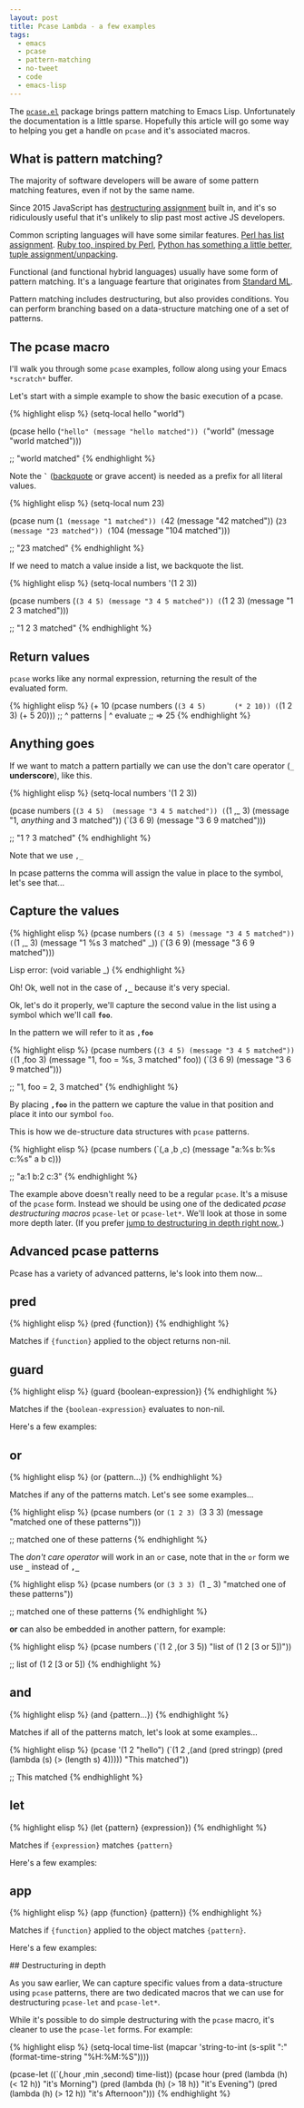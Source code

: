 ```yaml
---
layout: post
title: Pcase Lambda - a few examples
tags:
  - emacs
  - pcase
  - pattern-matching
  - no-tweet
  - code
  - emacs-lisp
---
```


The
[`pcase.el`](http://repo.or.cz/w/emacs.git/blob/HEAD:/lisp/emacs-lisp/pcase.el) package
brings pattern matching to Emacs Lisp.  Unfortunately the
documentation is a little sparse.  Hopefully this article will go some
way to helping you get a handle on `pcase` and it's associated macros.

## What is pattern matching?

The majority of software developers will be aware of some pattern
matching features, even if not by the same name.

Since 2015 JavaScript has [destructuring assignment][js-destrukt]
built in, and it's so ridiculously useful that it's unlikely to slip
past most active JS developers.

Common scripting languages will have some similar
features. [Perl has list assignment][perl-la]. [Ruby too, inspired by Perl][ruby-la],
[Python has something a little better, tuple assignment/unpacking][python-ma].

Functional (and functional hybrid languages) usually have some form of
pattern matching. It's a language fearture that originates
from [Standard ML][standard-ml].

Pattern matching includes destructuring, but also provides conditions.
You can perform branching based on a data-structure matching one of a
set of patterns.

## The pcase macro

I'll walk you through some `pcase` examples, follow along using your Emacs
`*scratch*` buffer.

Let's start with a simple example to show the basic execution of a pcase.

{% highlight elisp %}
(setq-local hello "world")

(pcase hello
  (`"hello" (message "hello matched"))
  (`"world" (message "world matched")))

;; "world matched"
{% endhighlight %}

Note the **<code>`</code>** ([backquote][bq] or grave accent) is
needed as a prefix for all literal values.

{% highlight elisp %}
(setq-local num 23)

(pcase num
  (`1 (message "1 matched"))
  (`42 (message "42 matched"))
  (`23 (message "23 matched"))
  (`104 (message "104 matched")))

;; "23 matched"
{% endhighlight %}

If we need to match a value inside a list, we backquote the list.

{% highlight elisp %}
(setq-local numbers '(1 2 3))

(pcase numbers
  (`(3 4 5) (message "3 4 5 matched"))
  (`(1 2 3) (message "1 2 3 matched")))

;; "1 2 3 matched"
{% endhighlight %}

## Return values

`pcase` works like any normal expression, returning the result of the evaluated form.

{% highlight elisp %}
(+ 10 (pcase numbers
              (`(3 4 5)       (* 2 10))
              (`(1 2 3)       (+ 5 20)))
           ;; ^ patterns   |  ^ evaluate
;; => 25
{% endhighlight %}

## Anything goes

If we want to match a pattern partially we can use the don't care operator (`_` **underscore**), like this.

{% highlight elisp %}
(setq-local numbers '(1 2 3))

(pcase numbers
  (`(3 4 5)  (message "3 4 5 matched"))
  (`(1 ,_ 3) (message "1, *anything* and 3 matched"))
  (`(3 6 9)  (message "3 6 9 matched")))

;; "1 ? 3 matched"
{% endhighlight %}

Note that we use `,_`

In pcase patterns the comma will assign the value in place to the
symbol, let's see that...

## Capture the values

{% highlight elisp %}
(pcase numbers
  (`(3 4 5) (message "3 4 5 matched"))
  (`(1 ,_ 3) (message "1 %s 3 matched" _))
  (`(3 6 9) (message "3 6 9 matched")))

Lisp error: (void variable _)
{% endhighlight %}

Oh! Ok, well not in the case of **`,_`** because it's very special.

Ok, let's do it properly, we'll capture the second value in the list
using a symbol which we'll call **`foo`**.

In the pattern we will refer to it as **`,foo`**

{% highlight elisp %}
(pcase numbers
  (`(3 4 5) (message "3 4 5 matched"))
  (`(1 ,foo 3) (message "1, foo = %s, 3 matched" foo))
  (`(3 6 9) (message "3 6 9 matched")))

;; "1, foo = 2, 3 matched"
{% endhighlight %}

By placing **`,foo`** in the pattern we capture the value in that
position and place it into our symbol `foo`.

This is how we de-structure data structures with `pcase` patterns.

{% highlight elisp %}
(pcase numbers
  (`(,a ,b ,c) (message "a:%s b:%s c:%s" a b c)))

;; "a:1 b:2 c:3"
{% endhighlight %}

The example above doesn't really need to be a regular `pcase`.  It's a
misuse of the `pcase` form.  Instead we should be using one of the
dedicated *pcase destructuring macros* `pcase-let` or `pcase-let*`.
We'll look at those in some more depth
later.  (If you prefer [jump to destructuring in depth right now.](#destructuring).)

## Advanced pcase patterns

Pcase has a variety of advanced patterns, le's look into them now...

## pred

{% highlight elisp %}
(pred {function})
{% endhighlight %}

Matches if `{function}` applied to the object returns non-nil.

## guard

{% highlight elisp %}
(guard {boolean-expression})
{% endhighlight %}

Matches if the `{boolean-expression}` evaluates to non-nil.

Here's a few examples:

## or

{% highlight elisp %}
(or {pattern...})
{% endhighlight %}

Matches if any of the patterns match. Let's see some examples...

{% highlight elisp %}
(pcase numbers
  (or `(1 2 3) `(3 3 3) (message "matched one of these patterns")))

;; matched one of these patterns
{% endhighlight %}

The _don't care operator_ will work in an `or` case, note that in the `or` form we use **`_`**
instead of **`,_`**

{% highlight elisp %}
(pcase numbers
  (or `(3 3 3) `(1 _ 3) "matched one of these patterns"))

;; matched one of these patterns
{% endhighlight %}

**or** can also be embedded in another pattern, for example:

{% highlight elisp %}
(pcase numbers
  (`(1 2 ,(or 3 5)) "list of (1 2 [3 or 5])"))

;; list of (1 2 [3 or 5])
{% endhighlight %}

## and

{% highlight elisp %}
(and {pattern...})
{% endhighlight %}

Matches if all of the patterns match, let's look at some examples...

{% highlight elisp %}
(pcase '(1 2 "hello")
  (`(1 2
       ,(and (pred stringp)
             (pred (lambda (s) (> (length s) 4)))))
   "This matched"))

;; This matched
{% endhighlight %}

## let

{% highlight elisp %}
(let {pattern} {expression})
{% endhighlight %}

Matches if `{expression}` matches `{pattern}`

Here's a few examples:

## app

{% highlight elisp %}
(app {function} {pattern})
{% endhighlight %}

Matches if `{function}` applied to the object matches `{pattern}`.

Here's a few examples:

<a name="destructuring"/>
## Destructuring in depth

As you saw earlier, We can capture specific values from a
data-structure using `pcase` patterns, there are two dedicated macros
that we can use for destructuring `pcase-let` and `pcase-let*`.

While it's possible to do simple destructuring with the `pcase` macro, it's cleaner to use the `pcase-let` forms. For example:

{% highlight elisp %}
(setq-local time-list
            (mapcar
             'string-to-int
             (s-split ":" (format-time-string "%H:%M:%S"))))

(pcase-let  ((`(,hour ,min ,second) time-list))
  (pcase hour
    (pred (lambda (h) (< 12 h)) "it's Morning")
    (pred (lambda (h) (> 18 h)) "it's Evening")
    (pred (lambda (h) (> 12 h)) "it's Afternoon")))
{% endhighlight %}


[js-destrukt]: https://developer.mozilla.org/en/docs/Web/JavaScript/Reference/Operators/Destructuring_assignment
[python-ma]: http://openbookproject.net/thinkcs/python/english3e/tuples.html#tuple-assignment
[perl-la]: http://docstore.mik.ua/orelly/perl4/lperl/ch03_04.htm
[ruby-la]: http://tony.pitluga.com/2011/08/08/destructuring-with-ruby.html
[standard-ml]: https://en.wikipedia.org/wiki/Standard_ML
[john-wiegley-post]: http://newartisans.com/2016/01/pattern-matching-with-pcase/
[bq]: https://www.gnu.org/software/emacs/manual/html_node/elisp/Backquote.html
